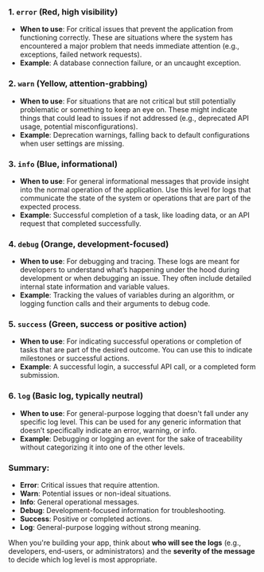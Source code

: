 ### 1. **`error`** (Red, high visibility)
   - **When to use**: For critical issues that prevent the application from functioning correctly. These are situations where the system has encountered a major problem that needs immediate attention (e.g., exceptions, failed network requests).
   - **Example**: A database connection failure, or an uncaught exception.

### 2. **`warn`** (Yellow, attention-grabbing)
   - **When to use**: For situations that are not critical but still potentially problematic or something to keep an eye on. These might indicate things that could lead to issues if not addressed (e.g., deprecated API usage, potential misconfigurations).
   - **Example**: Deprecation warnings, falling back to default configurations when user settings are missing.

### 3. **`info`** (Blue, informational)
   - **When to use**: For general informational messages that provide insight into the normal operation of the application. Use this level for logs that communicate the state of the system or operations that are part of the expected process.
   - **Example**: Successful completion of a task, like loading data, or an API request that completed successfully.

### 4. **`debug`** (Orange, development-focused)
   - **When to use**: For debugging and tracing. These logs are meant for developers to understand what’s happening under the hood during development or when debugging an issue. They often include detailed internal state information and variable values.
   - **Example**: Tracking the values of variables during an algorithm, or logging function calls and their arguments to debug code.

### 5. **`success`** (Green, success or positive action)
   - **When to use**: For indicating successful operations or completion of tasks that are part of the desired outcome. You can use this to indicate milestones or successful actions.
   - **Example**: A successful login, a successful API call, or a completed form submission.

### 6. **`log`** (Basic log, typically neutral)
   - **When to use**: For general-purpose logging that doesn't fall under any specific log level. This can be used for any generic information that doesn’t specifically indicate an error, warning, or info.
   - **Example**: Debugging or logging an event for the sake of traceability without categorizing it into one of the other levels.

### Summary:
- **Error**: Critical issues that require attention.
- **Warn**: Potential issues or non-ideal situations.
- **Info**: General operational messages.
- **Debug**: Development-focused information for troubleshooting.
- **Success**: Positive or completed actions.
- **Log**: General-purpose logging without strong meaning.

When you're building your app, think about **who will see the logs** (e.g., developers, end-users, or administrators) and the **severity of the message** to decide which log level is most appropriate.